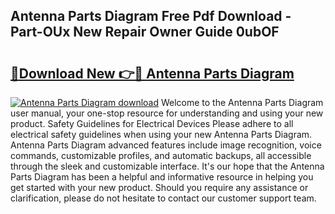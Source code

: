 ## Antenna Parts Diagram Free Pdf Download - Part-OUx New Repair Owner Guide 0ubOF

# <h2><a href="http://dftvrtj.blite.top/?on=Antenna+Parts+Diagram">🔗Download New 👉🔴 Antenna Parts Diagram</a></h2>

[![Antenna Parts Diagram download](https://i.imgur.com/lujVjoI.png)](http://dftvrtj.blite.top/?on=Antenna+Parts+Diagram)
Welcome to the Antenna Parts Diagram user manual, your one-stop resource for understanding and using your new product. Safety Guidelines for Electrical Devices Please adhere to all electrical safety guidelines when using your new Antenna Parts Diagram. Antenna Parts Diagram advanced features include image recognition, voice commands, customizable profiles, and automatic backups, all accessible through the sleek and customizable interface. It's our hope that the Antenna Parts Diagram has been a helpful and informative resource in helping you get started with your new product. Should you require any assistance or clarification, please do not hesitate to contact our customer support team.
